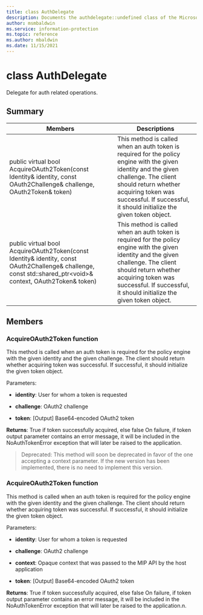 ```yaml
---
title: class AuthDelegate 
description: Documents the authdelegate::undefined class of the Microsoft Information Protection (MIP) SDK.
author: msmbaldwin
ms.service: information-protection
ms.topic: reference
ms.author: mbaldwin
ms.date: 11/15/2021
---
```


# class AuthDelegate 
Delegate for auth related operations.
  
## Summary
 Members                        | Descriptions                                
--------------------------------|---------------------------------------------
public virtual bool AcquireOAuth2Token(const Identity& identity, const OAuth2Challenge& challenge, OAuth2Token& token)  |  This method is called when an auth token is required for the policy engine with the given identity and the given challenge. The client should return whether acquiring token was successful. If successful, it should initialize the given token object.
public virtual bool AcquireOAuth2Token(const Identity& identity, const OAuth2Challenge& challenge, const std::shared_ptr\<void\>& context, OAuth2Token& token)  |  This method is called when an auth token is required for the policy engine with the given identity and the given challenge. The client should return whether acquiring token was successful. If successful, it should initialize the given token object.
  
## Members
  
### AcquireOAuth2Token function
This method is called when an auth token is required for the policy engine with the given identity and the given challenge. The client should return whether acquiring token was successful. If successful, it should initialize the given token object.

Parameters:  
* **identity**: User for whom a token is requested 


* **challenge**: OAuth2 challenge 


* **token**: [Output] Base64-encoded OAuth2 token



  
**Returns**: True if token successfully acquired, else false
On failure, if token output parameter contains an error message, it will be included in the NoAuthTokenError exception that will later be raised to the application.
> Deprecated: This method will soon be deprecated in favor of the one accepting a context parameter. If the new version has been implemented, there is no need to implement this version.
  
### AcquireOAuth2Token function
This method is called when an auth token is required for the policy engine with the given identity and the given challenge. The client should return whether acquiring token was successful. If successful, it should initialize the given token object.

Parameters:  
* **identity**: User for whom a token is requested 


* **challenge**: OAuth2 challenge 


* **context**: Opaque context that was passed to the MIP API by the host application 


* **token**: [Output] Base64-encoded OAuth2 token



  
**Returns**: True if token successfully acquired, else false
On failure, if token output parameter contains an error message, it will be included in the NoAuthTokenError exception that will later be raised to the application.n.